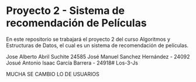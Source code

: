 # Proyecto 2 - Sistema de recomendación de Películas
En este repositorio se trabajará el proyecto 2 del curso Algoritmos y Estructuras de Datos, el cual es un sistema de recomendación de películas.

Jose Alberto Abril Suchite 24585
José Manuel Sanchez Hernández - 24092
Josué Antonio Isaac García Barrera - 24918# Los-3-Js


MUCHA SE CAMBIO LO DE USUARIOS
